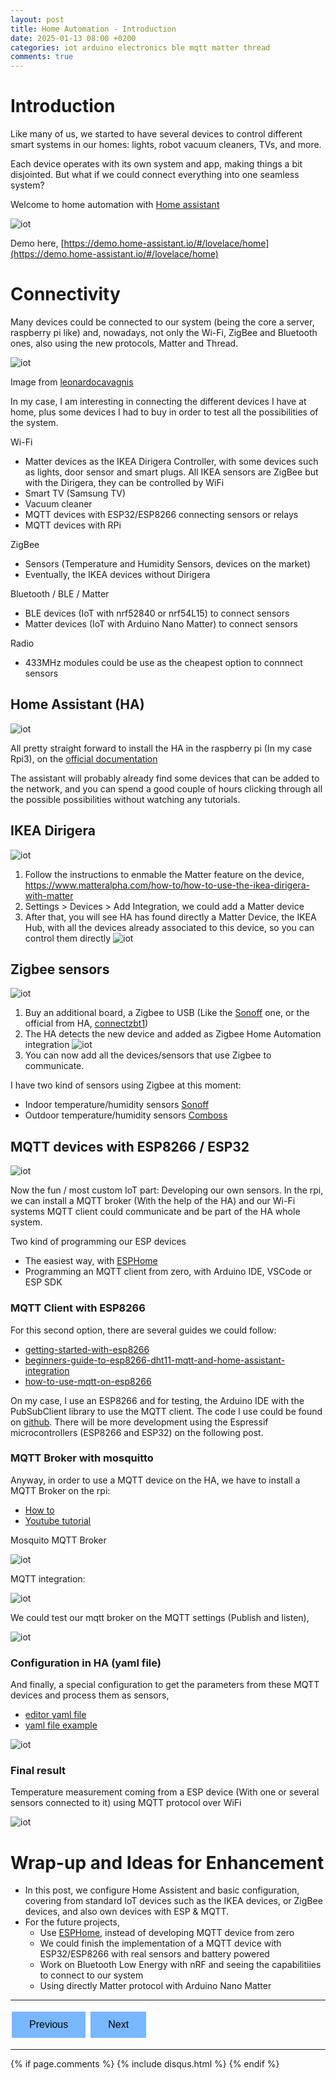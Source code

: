 ```yaml
---
layout: post
title: Home Automation - Introduction
date: 2025-01-13 08:00 +0200
categories: iot arduino electronics ble mqtt matter thread
comments: true
---
```


<style>

.button {
    border: none;
    padding: 12px 28px;
    text-align: center;
    text-decoration: none;
    display: inline-block;
    font-size: 16px;
    margin: 4px 2px;
    cursor: pointer;
}

.buttonblue {
    background-color: #79B8FF;
    color: black;
}
</style>

# Introduction
Like many of us, we started to have several devices to control different smart systems in our homes: lights, robot vacuum cleaners, TVs, and more.

Each device operates with its own system and app, making things a bit disjointed. But what if we could connect everything into one seamless system?

Welcome to home automation with [Home assistant](https://www.home-assistant.io/)

![iot](/assets/images/20250113/9.png)

Demo here, [https://demo.home-assistant.io/#/lovelace/home](https://demo.home-assistant.io/#/lovelace/home)

# Connectivity
Many devices could be connected to our system (being the core a server, raspberry pi like) and, nowadays, not only the Wi-Fi, ZigBee and Bluetooth ones, also using the new protocols, Matter and Thread.

![iot](/assets/images/20250113/10.png)

Image from [leonardocavagnis](https://leonardocavagnis.medium.com/retrofitting-with-matter-how-to-make-any-device-smart-4cdbc9459863)

In my case, I am interesting in connecting the different devices I have at home, plus some devices I had to buy in order to test all the possibilities of the system.

Wi-Fi
* Matter devices as the IKEA Dirigera Controller, with some devices such as lights, door sensor and smart plugs. All IKEA sensors are ZigBee but with the Dirigera, they can be controlled by WiFi
* Smart TV (Samsung TV)
* Vacuum cleaner
* MQTT devices with ESP32/ESP8266 connecting sensors or relays
* MQTT devices with RPi

ZigBee
* Sensors (Temperature and Humidity Sensors, devices on the market)
* Eventually, the IKEA devices without Dirigera

Bluetooth / BLE / Matter
* BLE devices (IoT with nrf52840 or nrf54L15) to connect sensors
* Matter devices (IoT with Arduino Nano Matter) to connect sensors

Radio
* 433MHz modules could be use as the cheapest option to connnect sensors

## Home Assistant (HA)

![iot](/assets/images/20250113/15.png)

All pretty straight forward to install the HA in the raspberry pi (In my case Rpi3), on the [official documentation](https://www.home-assistant.io/installation/raspberrypi)

The assistant will probably already find some devices that can be added to the network, and you can spend a good couple of hours clicking through all the possible possibilities without watching any tutorials.
## IKEA Dirigera

![iot](/assets/images/20250113/14.png)

1. Follow the instructions to enmable the Matter feature on the device, https://www.matteralpha.com/how-to/how-to-use-the-ikea-dirigera-with-matter
2. Settings > Devices > Add Integration, we could add a Matter device
3. After that, you will see HA has found directly a Matter Device, the IKEA Hub, with all the devices already associated to this device, so you can control them directly
![iot](/assets/images/20250113/11.png)

## Zigbee sensors

![iot](/assets/images/20250113/13.jpeg)

1. Buy an additional board, a Zigbee to USB (Like the [Sonoff](https://sonoff.tech/product/gateway-and-sensors/sonoff-zigbee-3-0-usb-dongle-plus-p/) one, or the official from HA, [connectzbt1](https://www.home-assistant.io/connectzbt1/))
2. The HA detects the new device and added as Zigbee Home Automation integration
![iot](/assets/images/20250113/12.png)
3. You can now add all the devices/sensors that use Zigbee to communicate.

I have two kind of sensors using Zigbee at this moment:
* Indoor temperature/humidity sensors [Sonoff](https://www.amazon.de/dp/B0CLLVHGWN/ref=pe_27091401_487027711_TE_SCE_dp_i1)
* Outdoor temperature/humidity sensors [Comboss](https://www.amazon.de/dp/B0BWJGCD1G?th=1)

## MQTT devices with ESP8266 / ESP32

![iot](/assets/images/20250113/16.png)

Now the fun / most custom IoT part: Developing our own sensors. In the rpi, we can install a MQTT broker (With the help of the HA) and our Wi-Fi systems MQTT client could communicate and be part of the HA whole system.

Two kind of programming our ESP devices
* The easiest way, with [ESPHome](https://esphome.io/guides/getting_started_command_line)
* Programming an MQTT client from zero, with Arduino IDE, VSCode or ESP SDK

### MQTT Client with ESP8266
For this second option, there are several guides we could follow:
* [getting-started-with-esp8266](https://randomnerdtutorials.com/getting-started-with-esp8266-wifi-transceiver-review/)
* [beginners-guide-to-esp8266-dht11-mqtt-and-home-assistant-integration](https://medium.com/@tomer.klein/title-beginners-guide-to-esp8266-dht11-mqtt-and-home-assistant-integration-7ba75df5ecfb)
* [how-to-use-mqtt-on-esp8266](https://cedalo.com/blog/how-to-use-mqtt-on-esp8266/)

On my case, I use an ESP8266 and for testing, the Arduino IDE with the PubSubClient library to use the MQTT client. The code I use could be found on [github](https://github.com/aherrero/Mqtt-esp8266-test). 
There will be more development using the Espressif microcontrollers (ESP8266 and ESP32) on the following post.

### MQTT Broker with mosquitto
Anyway, in order to use a MQTT device on the HA, we have to install a MQTT Broker on the rpi:
* [How to](https://github.com/home-assistant/addons/blob/174f8e66d0eaa26f01f528beacbde0bd111b711c/mosquitto/DOCS.md#how-to-use)
* [Youtube tutorial](https://www.youtube.com/watch?v=dqTn-Gk4Qeo)

Mosquito MQTT Broker

![iot](/assets/images/20250113/1.png)

MQTT integration:

![iot](/assets/images/20250113/2.png)

We could test our mqtt broker on the MQTT settings (Publish and listen),

![iot](/assets/images/20250113/3.png)

### Configuration in HA (yaml file)
And finally, a special configuration to get the parameters from these MQTT devices and process them as sensors,

* [editor yaml file](https://www.home-assistant.io/docs/configuration/#to-set-up-access-to-the-files-and-prepare-an-editor)
* [yaml file example](https://www.home-assistant.io/integrations/sensor.mqtt/#temperature-and-humidity-sensors)

![iot](/assets/images/20250113/4.png)

### Final result
Temperature measurement coming from a ESP device (With one or several sensors connected to it) using MQTT protocol over WiFi

![iot](/assets/images/20250113/6.png)

# Wrap-up and Ideas for Enhancement
* In this post, we configure Home Assistent and basic configuration, covering from standard IoT devices such as the IKEA devices, or ZigBee devices, and also own devices with ESP & MQTT.
* For the future projects,
    * Use [ESPHome](https://esphome.io/guides/getting_started_command_line), instead of developing MQTT device from zero
    * We could finish the implementation of a MQTT device with ESP32/ESP8266 with real sensors and battery powered
    * Work on Bluetooth Low Energy with nRF and seeing the capabilitiies to connect to our system
    * Using directly Matter protocol with Arduino Nano Matter

***

<p style="text-align:center;">

<button class="button buttonblue" onclick="window.location.href='https://aherrero.github.io/rpi/linux/synology/2021/05/16/surveillancecameras.html';">Previous</button>
<button class="button buttonblue" onclick="window.location.href='https://aherrero.github.io/iot/arduino/electronics/mqtt/esp/2025/01/22/iot-home-automation-esp.html';">Next</button>

</p>


***

{% if page.comments %}
{% include disqus.html %}
{% endif %}
